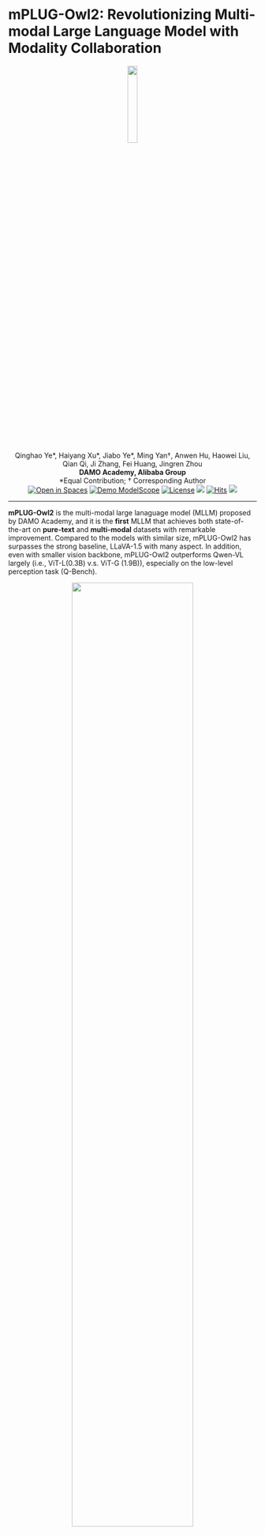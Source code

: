 <div style="display: flex; align-items: center;">
  <h1>mPLUG-Owl2: Revolutionizing Multi-modal Large Language Model with Modality Collaboration</h1>
</div>

<div align="center">
<img src="assets/mplug_owl2_logo.png" width="20%">
</div>

<div align="center">
Qinghao Ye*, Haiyang Xu*, Jiabo Ye*, Ming Yan†, Anwen Hu, Haowei Liu, Qian Qi, Ji Zhang, Fei Huang, Jingren Zhou
</div>
<div align="center">
<strong>DAMO Academy, Alibaba Group</strong>
</div>
<div align="center">
*Equal Contribution; † Corresponding Author
</div>


<div align="center">
    <a href="https://huggingface.co/spaces/MAGAer13/mPLUG-Owl2"><img src="https://huggingface.co/datasets/huggingface/badges/raw/main/open-in-hf-spaces-sm-dark.svg" alt="Open in Spaces"></a>
    <a href="https://modelscope.cn/studios/damo/mPLUG-Owl2/summary"><img src="assets/Demo-ModelScope-brightgreen.svg" alt="Demo ModelScope"></a>
    <a href="https://github.com/X-PLUG/mPLUG-Owl/blob/main/LICENSE"><img src="assets/LICENSE-Apache%20License-blue.svg" alt="License"></a>
    <a href="https://arxiv.org/abs/2304.14178"><img src="assets/Paper-Arxiv-orange.svg" ></a>
    <a href="https://hits.seeyoufarm.com"><img src="https://hits.seeyoufarm.com/api/count/incr/badge.svg?url=https%3A%2F%2Fgithub.com%2FX-PLUG%2FmPLUG-Owl&count_bg=%23E97EBA&title_bg=%23555555&icon=&icon_color=%23E7E7E7&title=visitors&edge_flat=false" alt="Hits"></a>
    <a href="https://twitter.com/qinghao_ye24089"><img src='assets/-twitter-blue.svg'></a>
</div>

---
**mPLUG-Owl2** is the multi-modal large lanaguage model (MLLM) proposed by DAMO Academy, and it is the **first** MLLM that achieves both state-of-the-art on **pure-text** and **multi-modal** datasets with remarkable improvement. Compared to the models with similar size, mPLUG-Owl2 has surpasses the strong baseline, LLaVA-1.5 with many aspect. In addition, even with smaller vision backbone, mPLUG-Owl2 outperforms Qwen-VL largely (i.e., ViT-L(0.3B) v.s. ViT-G (1.9B)), especially on the low-level perception task (Q-Bench).
<div align="center">
<img src="./assets/mplug_owl2_radar.png"  width="70%">
</div>

## News and Updates
* ```2023.11.08``` 🔥🔥🔥 We relaese **mPLUG-Owl2** on both modelscope and Huggingface. The paper will be released soon for more details about the model, including training details and model performance.


## Performance
### General Vision-Language Benchmark Performance
<table>
<thead>
  <tr>
    <th rowspan="3"></th>
    <th rowspan="3">Method</th>
    <th rowspan="3">#Params</th>
    <th colspan="2">Image Caption</th>
    <th colspan="3">General VQA</th>
    <th colspan="3">General VQA (Zero-shot)</th>
  </tr>
  <tr>
    <th rowspan="2">COCO</th>
    <th rowspan="2">Flickr30K (Zero-shot)</th>
    <th rowspan="2">VQAv2</th>
    <th rowspan="2">OKVQA</th>
    <th rowspan="2">GQA</th>
    <th rowspan="2">VizWizQA</th>
    <th rowspan="2">TextVQA</th>
    <th rowspan="2">SciQA (IMG)</th>
  </tr>
  <tr>
  </tr>
</thead>
<tbody>
  <tr>
    <td rowspan="8">Generalists</td>
    <td>BLIP-2</td>
    <td>8.2B</td>
    <td>-</td>
    <td>74.9</td>
    <td>65.0</td>
    <td>45.9</td>
    <td>41.0</td>
    <td>19.6</td>
    <td>42.5</td>
    <td>61.0</td>
  </tr>
  <tr>
    <td>InstructBLIP</td>
    <td>8.2B</td>
    <td>102.2</td>
    <td>82.4</td>
    <td>-</td>
    <td>-</td>
    <td>49.2</td>
    <td>34.5</td>
    <td>50.1*</td>
    <td>60.5</td>
  </tr>
  <tr>
    <td>Unified-IO-XL</td>
    <td>2.9B</td>
    <td>122.3</td>
    <td>-</td>
    <td>77.9</td>
    <td>54.0</td>
    <td>-</td>
    <td>57.4**</td>
    <td>-</td>
    <td>-</td>
  </tr>
  <tr>
    <td>PaLM-E-12B</td>
    <td>12B</td>
    <td>135.0</td>
    <td>-</td>
    <td>76.2</td>
    <td>55.5</td>
    <td>-</td>
    <td>-</td>
    <td>-</td>
    <td>-</td>
  </tr>
  <tr>
    <td>Shikra</td>
    <td>7.2B</td>
    <td>117.5</td>
    <td>73.9</td>
    <td>77.4</td>
    <td>47.2</td>
    <td>-</td>
    <td>-</td>
    <td>-</td>
    <td>-</td>
  </tr>
  <tr>
    <td>LLaVA-1.5</td>
    <td>7.2B</td>
    <td>-</td>
    <td>-</td>
    <td>78.5</td>
    <td>-</td>
    <td>62.0</td>
    <td>50.0</td>
    <td>46.1/58.2*</td>
    <td>66.8</td>
  </tr>
  <tr>
    <td>Qwen-VL-Chat</td>
    <td>9.6B</td>
    <td>131.9</td>
    <td>81.0</td>
    <td>78.2</td>
    <td>56.6</td>
    <td>57.5</td>
    <td>38.9</td>
    <td>61.5**</td>
    <td>68.2</td>
  </tr>
  <tr>
    <td>mPLUG-Owl2</td>
    <td>8.2B</td>
    <td>137.3</td>
    <td>85.1</td>
    <td>79.4</td>
    <td>57.7</td>
    <td>56.1</td>
    <td>54.5</td>
    <td>54.3/58.2*</td>
    <td>68.7</td>
  </tr>
</tbody>
</table>

- `*` stands for using OCR pipeline input
- `**` denotes the model has trained on the dataset instead of zero-shot setting.
- For zero-shot image captioning, **mPLUG-Owl2** achieves the **SOTA** on Flickr30K.
- For general VQA, **mPLUG-Owl2** achieves the **SOTA** under the same generalist LVLM scale settings. Especially, **without OCR pipeline input and fine-tuning** on TextVQA, mPLUG-Owl2 has achieves remarkable performance and surpasses LLaVA-1.5 by **8.2** point.



### MLLM Benchmark (Zero-shot)
<table>
<thead>
  <tr>
    <th>Method</th>
    <th>Vision Encoder</th>
    <th>Language Model</th>
    <th>MME</th>
    <th>MMBench</th>
    <th>MM-Vet</th>
    <th>SEED-Bench</th>
    <th>Q-Bench</th>
  </tr>
</thead>
<tbody>
  <tr>
    <td>BLIP-2</td>
    <td>ViT-g (1.3B)</td>
    <td>Vicuna (7B)</td>
    <td>1293.84</td>
    <td>-</td>
    <td>22.4</td>
    <td>46.4</td>
    <td>-</td>
  </tr>
  <tr>
    <td>MiniGPT-4</td>
    <td>ViT-g (1.3B)</td>
    <td>Vicuna (7B)</td>
    <td>581.67</td>
    <td>23.0</td>
    <td>22.1</td>
    <td>42.8</td>
    <td>-</td>
  </tr>
  <tr>
    <td>LLaVA</td>
    <td>ViT-L (0.3B)</td>
    <td>Vicuna (7B)</td>
    <td>502.82</td>
    <td>36.2</td>
    <td>28.1</td>
    <td>33.5</td>
    <td>54.7</td>
  </tr>
  <tr>
    <td>mPLUG-Owl</td>
    <td>ViT-L (0.3B)</td>
    <td>LLaMA (7B)</td>
    <td>967.34</td>
    <td>46.6</td>
    <td>-</td>
    <td>34.0</td>
    <td>58.9</td>
  </tr>
  <tr>
    <td>InstructBLIP</td>
    <td>ViT-g (1.3B)</td>
    <td>Vicuna (7B)</td>
    <td>1212.82</td>
    <td>36.0</td>
    <td>26.2</td>
    <td>53.4</td>
    <td>55.8</td>
  </tr>
  <tr>
    <td>LLaMA-Adapter-v2</td>
    <td>ViT-L (0.3B)</td>
    <td>LLaMA (7B)</td>
    <td>1328.40</td>
    <td>39.5</td>
    <td>31.4</td>
    <td>32.7</td>
    <td>58.1</td>
  </tr>
  <tr>
    <td>Otter</td>
    <td>ViT-L (0.3B)</td>
    <td>LLaMA (7B)</td>
    <td>1292.26</td>
    <td>48.3</td>
    <td>24.6</td>
    <td>32.9</td>
    <td>47.2</td>
  </tr>
  <tr>
    <td>Qwen-VL-Chat</td>
    <td>ViT-G (1.9B)</td>
    <td>Qwen (7B)</td>
    <td>1487.58</td>
    <td>60.6</td>
    <td>-</td>
    <td>58.2</td>
    <td>61.6</td>
  </tr>
  <tr>
    <td>LLaVA-1.5</td>
    <td>ViT-L (0.3B)</td>
    <td>Vicuna (7B)</td>
    <td>1510.70</td>
    <td>64.3</td>
    <td>30.5</td>
    <td>58.6</td>
    <td>60.7</td>
  </tr>
  <tr>
    <td>mPLUG-Owl2</td>
    <td>ViT-L (0.3B)</td>
    <td>LLaMA (7B)</td>
    <td>1450.19</td>
    <td>64.5</td>
    <td>36.2</td>
    <td>57.8</td>
    <td>62.9</td>
  </tr>
</tbody>
</table>

### Text Benchmarks
<table>
<thead>
  <tr>
    <th> Method</th>
    <th>MMLU</th>
    <th>BBH</th>
    <th>AGIEval</th>
    <th>ARC-c</th>
    <th>ARC-e</th>
  </tr>
</thead>
<tbody>
  <tr>
    <td>LLaMA-2</td>
    <td>46.8</td>
    <td>38.2</td>
    <td>21.8</td>
    <td>40.3</td>
    <td>56.1</td>
  </tr>
  <tr>
    <td>WizardLM</td>
    <td>38.1</td>
    <td>34.7</td>
    <td>23.2</td>
    <td>47.5</td>
    <td>59.6</td>
  </tr>
  <tr>
    <td>LLaMA-2-Chat</td>
    <td>46.2</td>
    <td>35.6</td>
    <td>28.5</td>
    <td>54.9</td>
    <td>71.6</td>
  </tr>
  <tr>
    <td>Vicuna-v1.5</td>
    <td>51.1</td>
    <td>41.2</td>
    <td>21.2</td>
    <td>56.6</td>
    <td>72.8</td>
  </tr>
  <tr>
    <td>mPLUG-Owl2</td>
    <td>53.4</td>
    <td>45.0</td>
    <td>32.7</td>
    <td>65.8</td>
    <td>79.9</td>
  </tr>
</tbody>
</table>

## Checkpoints
### Huggingface Model Hub
|Model|Phase|Download link|
|-|-|-|
|mPLUG-Owl2 | Pre-training|[Download link](https://huggingface.co/MAGAer13/mplug-owl2-llama2-7b)|
|mPLUG-Owl2 |Instruction tuning|[Download link](https://huggingface.co/MAGAer13/mplug-owl2-llama2-7b)|

### Modelscope Model Hub
|Model|Phase|Download link|
|-|-|-|
|mPLUG-Owl2 | Pre-training|[Download link](https://www.modelscope.cn/models/damo/mPLUG-Owl2)|
|mPLUG-Owl2 | Instruction tuning|[Download link](https://www.modelscope.cn/models/damo/mPLUG-Owl2)|

*Note:* There might be some variation of the performance due to the conversion of the checkpoint. We do our model's training on [Megatron framework](https://github.com/NVIDIA/Megatron-LM/) with Model Parallism (MP=2) by parallalizing vision transformer, visual abstractor, and LLM, which is more efficient than using DeepSpeed Zero-3.

## Usage
### Install
1. Clone this repository and navigate to mPLUG-Owl2 folder
```bash
git clone https://github.com/X-PLUG/mPLUG-Owl.git
cd mPLUG-Owl/mPLUG-Owl2
```

2. Install Package
```Shell
conda create -n mplug_owl2 python=3.10 -y
conda activate mplug_owl2
pip install --upgrade pip
pip install -e .
```

3. Install additional packages for training cases
```
pip install -e ".[train]"
pip install flash-attn --no-build-isolation
```

### Quick Start Code
```python
import torch
from PIL import Image
from transformers import TextStreamer

from mplug_owl2.constants import IMAGE_TOKEN_INDEX, DEFAULT_IMAGE_TOKEN
from mplug_owl2.conversation import conv_templates, SeparatorStyle
from mplug_owl2.model.builder import load_pretrained_model
from mplug_owl2.mm_utils import process_images, tokenizer_image_token, get_model_name_from_path, KeywordsStoppingCriteria

image_file = '' # Image Path
model_path = 'MAGAer13/mplug-owl2-llama2-7b'
query = "Describe the image."

model_name = get_model_name_from_path(model_path)
tokenizer, model, image_processor, context_len = load_pretrained_model(model_path, None, model_name, load_8bit=False, load_4bit=False, device="cuda")

conv = conv_templates["mplug_owl2"].copy()
roles = conv.roles

image = Image.open(image_file).convert('RGB')
max_edge = max(image.size) # We recommand you to resize to squared image for BEST performance.
image = image.resize((max_edge, max_edge))

image_tensor = process_images([image], image_processor)
image_tensor = image_tensor.to(model.device, dtype=torch.float16)

inp = DEFAULT_IMAGE_TOKEN + query
conv.append_message(conv.roles[0], inp)
conv.append_message(conv.roles[1], None)
prompt = conv.get_prompt()

input_ids = tokenizer_image_token(prompt, tokenizer, IMAGE_TOKEN_INDEX, return_tensors='pt').unsqueeze(0).to(model.device)
stop_str = conv.sep2
keywords = [stop_str]
stopping_criteria = KeywordsStoppingCriteria(keywords, tokenizer, input_ids)
streamer = TextStreamer(tokenizer, skip_prompt=True, skip_special_tokens=True)

temperature = 0.7
max_new_tokens = 512

with torch.inference_mode():
    output_ids = model.generate(
        input_ids,
        images=image_tensor,
        do_sample=True,
        temperature=temperature,
        max_new_tokens=max_new_tokens,
        streamer=streamer,
        use_cache=True,
        stopping_criteria=[stopping_criteria])

outputs = tokenizer.decode(output_ids[0, input_ids.shape[1]:]).strip()
print(outputs)
```
### Gradio Web UI Setup Guide
To utilize the Gradio demo locally, follow the instructions below. If you need to compare different checkpoints with multiple model workers, remember that you only need to initiate the controller and the web server **once**.

#### How to Launch a Controller
Use the following command to start a controller:
```Shell
python -m mplug_owl2.serve.controller --host 0.0.0.0 --port 10000
```

#### How to Launch a Gradio Web Server
The next step is to launch a gradio web server using the command below:
```Shell
python -m mplug_owl2.serve.gradio_web_server --controller http://localhost:10000 --model-list-mode reload
```
This command launches the Gradio web interface. You can access the web interface using the URL displayed on your screen. Note that there will be no models listed initially, as we have not launched any model workers. The list will update automatically when a model worker is launched.

#### How to Launch a Model Worker

A model worker performs the inference on the GPU. To launch it, use the following command:

```Shell
python -m mplug_owl2.serve.model_worker --host 0.0.0.0 --controller http://localhost:10000 --port 40000 --worker http://localhost:40000 --model-path MAGAer13/mplug-owl2-llama2-7b
```
Wait until the model loading process is complete and the message "Uvicorn running on ..." appears. Refresh your Gradio web UI to see the newly launched model in the model list.

You can launch multiple workers to compare different model checkpoints within the same Gradio interface. Keep the `--controller` identical, but change the `--port` and `--worker` to different port numbers for each worker.

If you are using an Apple device with an M1 or M2 chip, you can specify the mps device by using the `--device` flag: `--device mps`.

#### How to Use Quantized Inference (4-Bit & 8-Bit)

To reduce the GPU memory footprint, you can run the inference with quantized bits (4-bit or 8-bit) by simply appending `--load-4bit` or `--load-8bit` to the **model worker** command. Here is an example of running with 4-bit quantization 

```Shell
python -m mplug_owl2.serve.model_worker --host 0.0.0.0 --controller http://localhost:10000 --port 40000 --worker http://localhost:40000 --model-path MAGAer13/mplug-owl2-llama2-7b --load-4bit
```

#### How to Launch a Model Worker with Unmerged LoRA Weights
You can launch the model worker with unmerged LoRA weights to save disk space. Here is an example:

```Shell
python -m mplug_owl2.serve.model_worker --host 0.0.0.0 --controller http://localhost:10000 --port 40000 --worker http://localhost:40000 --model-path MAGAer13/mplug-owl2-llama2-7b-lora-sft --model-base MAGAer13/mplug-owl2-llama2-7b
```

### What if I want to run demo just local?
You can use our modified `local_serve` demo, to start the demo using one-line as follows:
```Shell
python -m mplug_owl2.local_serve.local_web_server \
    --model-path MAGAer13/mplug-owl2-llama2-7b \
    --port 56789
```
You also can append `--load-4bit` or `--load-8bit` to the command if you would like to launch the demo in 4-bit or 8bit.

### CLI Inference Guide

You can chat about images using mPLUG-Owl without the Gradio interface. It also supports multiple GPUs, and 4-bit and 8-bit quantized inference. Here is an example command:

```Shell
python -m mplug_owl2.serve.cli \
    --model-path MAGAer13/mplug-owl2-llama2-7b \
    --image-file "mplug_owl2/serve/examples/extreme_ironing.jpg" \
    --load-4bit
```


## Training

Taking finetuning on LLAVA dataset as an example.

### Prepare Training Data
Please refer to [LLaVA](https://github.com/haotian-liu/LLaVA) for data preparation. Note that we do not use `<image>` as the token for image, since it would conflict with some code tags, instead we use `<|image|>` for avoiding such conflict. Besides, we also add the formatting prompt used in LLaVA-1.5 for VQA types data and Multiple Choice data as illustrated follows:
```python
question = "What's the weather like today?"
# VQA like
prompt = f"<|image|>{question}\nAnswer the question using a single word or phrase."

# Multiple Choice like
options = "A. OPTION 1\nB. OPTION 2\nC. OPTION 3"
prompt = f"<|image|>{question}\n{options}\nAnswer with the option’s letter from the given choices directly."
```

### Prepare model checkpoint

You follow the training checkpointing presented above.

### Training scripts

Training script with DeepSpeed ZeRO-3: ```scripts/finetune.sh```.

If you are do not have enough GPU memory:

- Use LoRA: ```scripts/finetune_lora.sh```. Make sure `per_device_train_batch_size*gradient_accumulation_steps` is the same as the provided script for best reproducibility.
- Replace `zero3.json` with `zero3_offload.json` which offloads some parameters to CPU RAM. This slows down the training speed.

New options to note:

- `--freeze_vision_model True`: We freeze the vision transformer by default. If you want training the vision transformer, this option should be set ```False```.
- `--tune_visual_abstractor True`: We training the visual abstractor by default. If you want freeze the abstractor, this option should be set ```False```.

## Evaluation
See Evaluation Instruction [Here](mplug_owl2/evaluate/EVALUATION.md).

## Citation

If you find mPLUG-Owl2 useful for your research and applications, please cite using this BibTeX:
```bibtex
@misc{ye2023mplugowl2,
      title={mPLUG-Owl2: Revolutionizing Multi-modal Large Language Model with Modality Collaboration}, 
      author={Ye, Qinghao and Xu, Haiyang and Ye, Jiabo and Yan, Ming and Hu, Anwen and Liu, Haowei and Qian, Qi and Zhang, Ji and Huang, Fei and Jingren, Zhou},
      publisher={arXiv:2311.xxxxx},
      year={2023},
}

@misc{ye2023mplugowl,
      title={mPLUG-Owl: Modularization Empowers Large Language Models with Multimodality}, 
      author={Qinghao Ye and Haiyang Xu and Guohai Xu and Jiabo Ye and Ming Yan and Yiyang Zhou and Junyang Wang and Anwen Hu and Pengcheng Shi and Yaya Shi and Chaoya Jiang and Chenliang Li and Yuanhong Xu and Hehong Chen and Junfeng Tian and Qi Qian and Ji Zhang and Fei Huang},
      year={2023},
      eprint={2304.14178},
      archivePrefix={arXiv},
      primaryClass={cs.CL}
}
```

## Acknowledgement

- [LLaVA](https://github.com/haotian-liu/LLaVA): the codebase we built upon. Thanks for the authors of LLaVA for providing the framework.


## Related Projects

* [LLaMA](https://github.com/facebookresearch/llama). A open-source collection of state-of-the-art large pre-trained language models.
* [LLaVA](https://github.com/haotian-liu/LLaVA). A visual instruction tuned vision language model which achieves GPT4 level capabilities.
* [mPLUG](https://github.com/alibaba/AliceMind/tree/main/mPLUG). A vision-language foundation model for both cross-modal understanding and generation.
* [mPLUG-2](https://github.com/alibaba/AliceMind). A multimodal model with a modular design, which inspired our project.